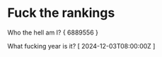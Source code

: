 # Fuck the rankings

Who the hell am I?
{ 6889556 }

What fucking year is it?
[ 2024-12-03T08:00:00Z ]
